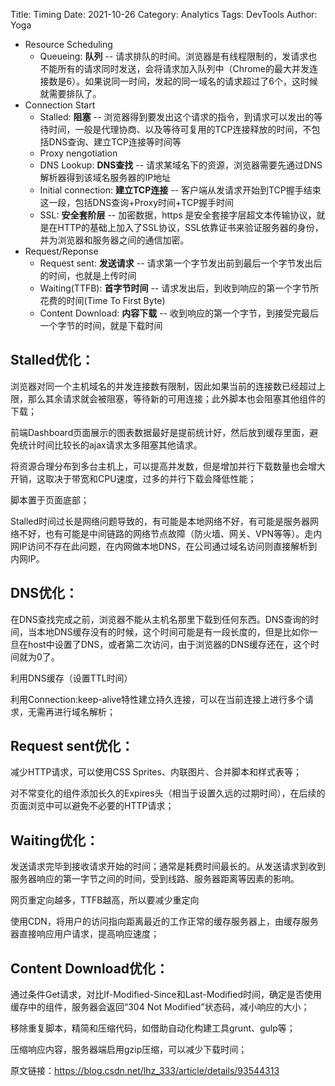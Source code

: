 Title: Timing
Date: 2021-10-26
Category: Analytics
Tags: DevTools
Author: Yoga

* Resource Scheduling
  * Queueing: __队列__ -- 请求排队的时间。浏览器是有线程限制的，发请求也不能所有的请求同时发送，会将请求加入队列中（Chrome的最大并发连接数是6）。如果说同一时间，发起的同一域名的请求超过了6个，这时候就需要排队了。
* Connection Start
  * Stalled:  __阻塞__ -- 浏览器得到要发出这个请求的指令，到请求可以发出的等待时间，一般是代理协商、以及等待可复用的TCP连接释放的时间，不包括DNS查询、建立TCP连接等时间等
  * Proxy nengotiation
  * DNS Lookup: __DNS查找__ -- 请求某域名下的资源，浏览器需要先通过DNS解析器得到该域名服务器的IP地址
  * Initial connection: __建立TCP连接__ -- 客户端从发请求开始到TCP握手结束这一段，包括DNS查询+Proxy时间+TCP握手时间
  * SSL: __安全套阶层__ -- 加密数据，https 是安全套接字层超文本传输协议，就是在HTTP的基础上加入了SSL协议，SSL依靠证书来验证服务器的身份，并为浏览器和服务器之间的通信加密。
* Request/Reponse
  * Request sent:  __发送请求__ -- 请求第一个字节发出前到最后一个字节发出后的时间，也就是上传时间
  * Waiting(TTFB): __首字节时间__ -- 请求发出后，到收到响应的第一个字节所花费的时间(Time To First Byte)
  * Content Download: __内容下载__ -- 收到响应的第一个字节，到接受完最后一个字节的时间，就是下载时间

## Stalled优化：

浏览器对同一个主机域名的并发连接数有限制，因此如果当前的连接数已经超过上限，那么其余请求就会被阻塞，等待新的可用连接；此外脚本也会阻塞其他组件的下载；

前端Dashboard页面展示的图表数据最好是提前统计好，然后放到缓存里面，避免统计时间比较长的ajax请求太多阻塞其他请求。

将资源合理分布到多台主机上，可以提高并发数，但是增加并行下载数量也会增大开销，这取决于带宽和CPU速度，过多的并行下载会降低性能；

脚本置于页面底部；

Stalled时间过长是网络问题导致的，有可能是本地网络不好，有可能是服务器网络不好，也有可能是中间链路的网络节点故障（防火墙、网关、VPN等等）。走内网IP访问不存在此问题，在内网做本地DNS，在公司通过域名访问则直接解析到内网IP。

## DNS优化：

在DNS查找完成之前，浏览器不能从主机名那里下载到任何东西。DNS查询的时间，当本地DNS缓存没有的时候，这个时间可能是有一段长度的，但是比如你一旦在host中设置了DNS，或者第二次访问，由于浏览器的DNS缓存还在，这个时间就为0了。

利用DNS缓存（设置TTL时间）

利用Connection:keep-alive特性建立持久连接，可以在当前连接上进行多个请求，无需再进行域名解析；

## Request sent优化：

减少HTTP请求，可以使用CSS Sprites、内联图片、合并脚本和样式表等；

对不常变化的组件添加长久的Expires头（相当于设置久远的过期时间），在后续的页面浏览中可以避免不必要的HTTP请求；

## Waiting优化：

发送请求完毕到接收请求开始的时间；通常是耗费时间最长的。从发送请求到收到服务器响应的第一字节之间的时间，受到线路、服务器距离等因素的影响。

网页重定向越多，TTFB越高，所以要减少重定向

使用CDN，将用户的访问指向距离最近的工作正常的缓存服务器上，由缓存服务器直接响应用户请求，提高响应速度；

## Content Download优化：

通过条件Get请求，对比If-Modified-Since和Last-Modified时间，确定是否使用缓存中的组件，服务器会返回“304 Not Modified”状态码，减小响应的大小；

移除重复脚本，精简和压缩代码，如借助自动化构建工具grunt、gulp等；

压缩响应内容，服务器端启用gzip压缩，可以减少下载时间；

原文链接：https://blog.csdn.net/lhz_333/article/details/93544313
